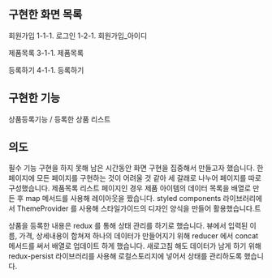## 구현한 화면 목록
회원가입
1-1-1. 로그인
1-2-1. 회원가입_아이디

제품목록
3-1-1. 제품목록

등록하기
4-1-1. 등록하기

## 구현한 기능
상품등록기능 / 등록한 상품 리스트

## 의도
필수 기능 구현을 하지 못해 남은 시간동안 화면 구현을 집중해서 만들고자 했습니다.
한 페이지에 모든 페이지를 구현하는 것이 어려울 것 같아 세 갈래로 나누어 페이지를 따로 구성했습니다.
제품목록 리스트 페이지인 경우 제품 아이템의 데이터 목록을 배열로 만든 후 map 메서드를 사용해 레이아웃을 짰습니다.
styled components 라이브러리에서 ThemeProvider 를 사용해 스타일가이드의 디자인 양식을 만들어 활용했습니다.트

상품을 등록한 내용은 redux 를 통해 상태 관리를 하기로 했습니다.
뷰에서 입력된 이름, 가격, 상세내용이 합쳐져 하나의 데이터가 만들어지기 위해 reducer 에서 concat 메서드를 써서 배열로 업데이트 하게 했습니다.
새로고침 해도 데이터가 남게 하기 위해 redux-persist 라이브러리를 사용해 로컬스토리지에 넣어서 상태를 관리하도록 했습니다.






